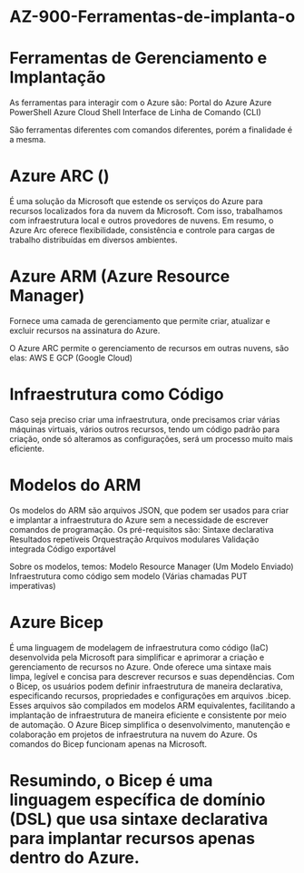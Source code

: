 # AZ-900-Ferramentas-de-implanta-o

# Ferramentas de Gerenciamento e Implantação

As ferramentas para interagir com o Azure são:
Portal do Azure
Azure PowerShell
Azure Cloud Shell
Interface de Linha de Comando (CLI)

São ferramentas diferentes com comandos diferentes, porém a finalidade é a mesma.

# Azure ARC ()

É uma solução da Microsoft que estende os serviços do Azure para recursos localizados fora da nuvem da Microsoft.
Com isso, trabalhamos com infraestrutura local e outros provedores de nuvens.
Em resumo, o Azure Arc oferece flexibilidade, consistência e controle para cargas de trabalho distribuídas em diversos ambientes.

# Azure ARM (Azure Resource Manager)

Fornece uma camada de gerenciamento que permite criar, atualizar e excluir recursos na assinatura do Azure.

O Azure ARC permite o gerenciamento de recursos em outras nuvens, são elas:
AWS E GCP (Google Cloud)


# Infraestrutura como Código

Caso seja preciso criar uma infraestrutura, onde precisamos criar várias máquinas virtuais, vários outros recursos, tendo um código padrão para criação, onde só alteramos as configurações, será um processo muito mais eficiente.





# Modelos do ARM

Os modelos do ARM são arquivos JSON, que podem ser usados para criar e implantar a infraestrutura do Azure sem a necessidade de escrever comandos de programação. 
Os pré-requisitos são:
Sintaxe declarativa
Resultados repetíveis
Orquestração
Arquivos modulares
Validação integrada
Código exportável

Sobre os modelos, temos:
Modelo Resource Manager (Um Modelo Enviado)
Infraestrutura como código sem modelo (Várias chamadas PUT imperativas)

# Azure Bicep

É uma linguagem de modelagem de infraestrutura como código (IaC) desenvolvida pela Microsoft para simplificar e aprimorar a criação e gerenciamento de recursos no Azure.  Onde oferece uma sintaxe mais limpa, legível e concisa para descrever recursos e suas dependências. Com o Bicep, os usuários podem definir infraestrutura de maneira declarativa, especificando recursos, propriedades e configurações em arquivos .bicep. Esses arquivos são compilados em modelos ARM equivalentes, facilitando a implantação de infraestrutura de maneira eficiente e consistente por meio de automação. O Azure Bicep simplifica o desenvolvimento, manutenção e colaboração em projetos de infraestrutura na nuvem do Azure. Os comandos do Bicep funcionam apenas na Microsoft.

# Resumindo, o Bicep é uma linguagem específica de domínio (DSL) que usa sintaxe declarativa para implantar recursos apenas dentro do  Azure.


